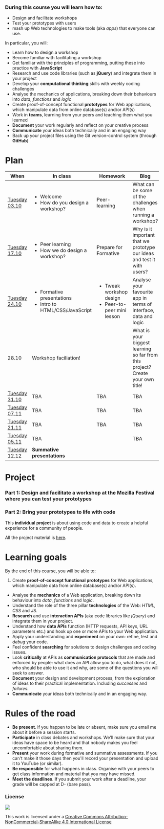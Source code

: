 ### During this course you will learn how to:
* Design and facilitate workshops
* Test your prototypes with users
* mash up Web technologies to make tools (aka *apps*) that everyone can use.

In particular, you will:

* Learn how to design a workshop
* Become familiar with facilitating a workshop
* Get familiar with the principles of programming, putting these into practice with **JavaScript**
* Research and use code libraries (such as **jQuery**) and integrate them in your project
* Develop your **computational thinking** skills with weekly coding challenges
* Analyse the mechanics of applications, breaking down their behaviours into *data*, *functions* and *logic*  
* Create proof-of-concept functional **prototypes** for Web applications, which manipulate data from online database(s) and/or API(s)
* Work in **teams**, learning from your peers and teaching them what you learned
* **Document** your work regularly and reflect on your creative process
* **Communicate** your ideas both technically and in an engaging way
* Back up your project files using the Git version-control system (through **GitHub**)

<!-- * Play critically with **Web APIs** (both data APIs and interaction APIs) -->

# Plan

When | In class | Homework | Blog
---- | -------- | -------- | ----
[Tuesday<br>03.10](sessions/01)| <ul><li>Welcome <li>How do you design a workshop? | Peer-learning  | What can be some of the challenges when running a workshop?
[Tuesday<br>17.10](sessions/02)| <ul><li>Peer learning <li>How we do design a workshop? | Prepare for Formative | Why is it important that we prototype our ideas and test it with users?
[Tuesday<br>24.10](sessions/03)| <ul><li>Formative presentations <li>intro to HTML/CSS/JavaScript | <ul><li>Tweak workshop design <li>Peer-to-peer mini lesson | Analyse your favourite app in terms of interface, data and logic
28.10 | Workshop faciliation! | | What is your biggest learning so far from this project? Create your own title!
[Tuesday<br>31.10](sessions/04)| TBA | TBA | TBA
[Tuesday<br>07.11](sessions/05)| TBA | TBA |TBA
[Tuesday<br>21.11](sessions/06)| TBA | TBA | TBA
[Tuesday<br>05.11](sessions/07)| TBA | | TBA
[Tuesday<br>12.12](sessions/08)| **Summative presentations**


# Project

### Part 1: Design and facilitate a workshop at the Mozilla Festival where you can test your prototypes

### Part 2: Bring your prototypes to life with code

This **individual project** is about using code and data to create a helpful experience for a community of people.

All the project material is [here](projects/filtr-findr).


# Learning goals

By the end of this course, you will be able to:

1. Create **proof-of-concept functional prototypes** for Web applications, which manipulate data from online database(s) and/or API(s).
* Analyse the **mechanics** of a Web application, breaking down its behaviour into *data*, *functions* and *logic*.
* Understand the role of the three pillar **technologies** of the Web: *HTML*, *CSS* and *JS*.
* **Research** and use **interaction APIs** (aka code libraries like *jQuery*) and integrate them in your project.  
* Understand how **data APIs** function (HTTP requests, API keys, URL parameters etc.) and hook up one or more APIs to your Web application.
* Apply your understanding and **experiment** on your own: refine, test and *debug* your code.
* Feel confident **searching** for solutions to design challenges and coding issues.
* Look **critically** at APIs as **communication protocols** that are made and enforced by people: what does an API allow you to do, what does it not, who should be able to use it and why, are some of the questions you will seek to answer.
* **Document** your design and development process, from the exploration of ideas to their practical implementation. Including *successes* and *failures*.
* **Communicate** your ideas both technically and in an engaging way.

# Rules of the road

* **Be present**. If you happen to be late or absent, make sure you email me about it before a session starts.
* **Participate** in class debates and workshops. We'll make sure that your ideas have space to be heard and that nobody makes you feel uncomfortable about sharing them.
* **Present** your work during formative and summative assessments. If you can't make it those days then you'll record your presentation and upload it to YouTube (or similar).
* **Be responsible** for what happens in class. Organise with your peers to get class information and material that you may have missed.
* **Meet the deadlines**. If you submit your work after a deadline, your grade will be capped at D- (bare pass).

### License

[![](https://i.creativecommons.org/l/by-nc-sa/4.0/88x31.png)](http://creativecommons.org/licenses/by-nc-sa/4.0)

This work is licensed under a [Creative Commons Attribution-NonCommercial-ShareAlike 4.0 International License ](http://creativecommons.org/licenses/by-nc-sa/4.0)
